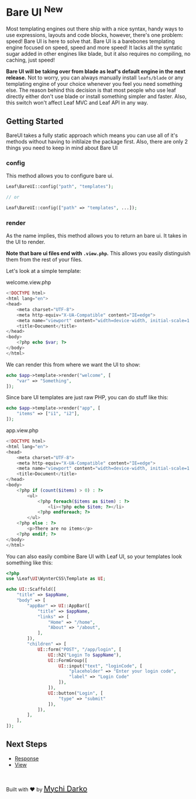 # Bare UI <sup class="new-tag-1">New</sup>

Most templating engines out there ship with a nice syntax, handy ways to use expressions, layouts and code blocks, however, there's one problem: speed! Bare UI is here to solve that. Bare UI is a barebones templating engine focused on speed, speed and more speed! It lacks all the syntatic sugar added in other engines like blade, but it also requires no compiling, no caching, just speed!

**Bare UI will be taking over from blade as leaf's default engine in the next release.** Not to worry, you can always manually install `leafs/blade` or any templating engine of your choice whenever you feel you need something else. The reason behind this decision is that most people who use leaf directly either don't use blade or install something simpler and faster. Also, this switch won't affect Leaf MVC and Leaf API in any way.

## Getting Started

BareUI takes a fully static approach which means you can use all of it's methods without having to initilaize the package first. Also, there are only 2 things you need to keep in mind about Bare UI

### config

This method allows you to configure bare ui.

```php
Leaf\BareUI::config("path", "templates");

// or

Leaf\BareUI::config(["path" => "templates", ...]);
```

### render

As the name implies, this method allows you to return an bare ui. It takes in the UI to render.

**Note that bare ui files end with `.view.php`.** This allows you easily distinguish them from the rest of your files.

Let's look at a simple template:

welcome.view.php

```php
<!DOCTYPE html>
<html lang="en">
<head>
    <meta charset="UTF-8">
    <meta http-equiv="X-UA-Compatible" content="IE=edge">
    <meta name="viewport" content="width=device-width, initial-scale=1.0">
    <title>Document</title>
</head>
<body>
    <?php echo $var; ?>
</body>
</html>
```

We can render this from where we want the UI to show:

```php
echo $app->template->render("welcome", [
    "var" => "Something",
]);
```

Since bare UI templates are just raw PHP, you can do stuff like this:

```php
echo $app->template->render("app", [
    "items" => ["i1", "i2"],
]);
```

app.view.php

```php
<!DOCTYPE html>
<html lang="en">
<head>
    <meta charset="UTF-8">
    <meta http-equiv="X-UA-Compatible" content="IE=edge">
    <meta name="viewport" content="width=device-width, initial-scale=1.0">
    <title>Document</title>
</head>
<body>
    <?php if (count($items) > 0) : ?>
        <ul>
            <?php foreach($items as $item) : ?>
                <li><?php echo $item; ?></li>
            <?php endforeach; ?>
        </ul>
    <?php else : ?>
        <p>There are no items</p>
    <?php endif; ?>
</body>
</html>
```

You can also easily combine Bare UI with Leaf UI, so your templates look something like this:

```php
<?php
use \Leaf\UI\WynterCSS\Template as UI;

echo UI::Scaffold([
    "title" => $appName,
    "body" => [
        "appBar" => UI::AppBar([
            "title" => $appName,
            "links" => [
                "Home" => "/home",
                "About" => "/about",
            ],
        ]),
        "children" => [
            UI::form("POST", "/app/login", [
                UI::h2("Login To $appName"),
                UI::FormGroup([
                    UI::input("text", "loginCode", [
                        "placeholder" => "Enter your login code",
                        "label" => "Login Code"
                    ]),
                ]),
                UI::button("Login", [
                    "type" => "submit"
                ]),
            ]),
        ],
    ],
]);
```

## Next Steps

- [Response](leaf/v/2.5.0/http/response)
- [View](leaf/v/2.5.0/views/view)

<br>

Built with ❤ by <a href="https://mychi.netlify.app" style="font-size: 20px; color: #111;" target="_blank">Mychi Darko</a>
